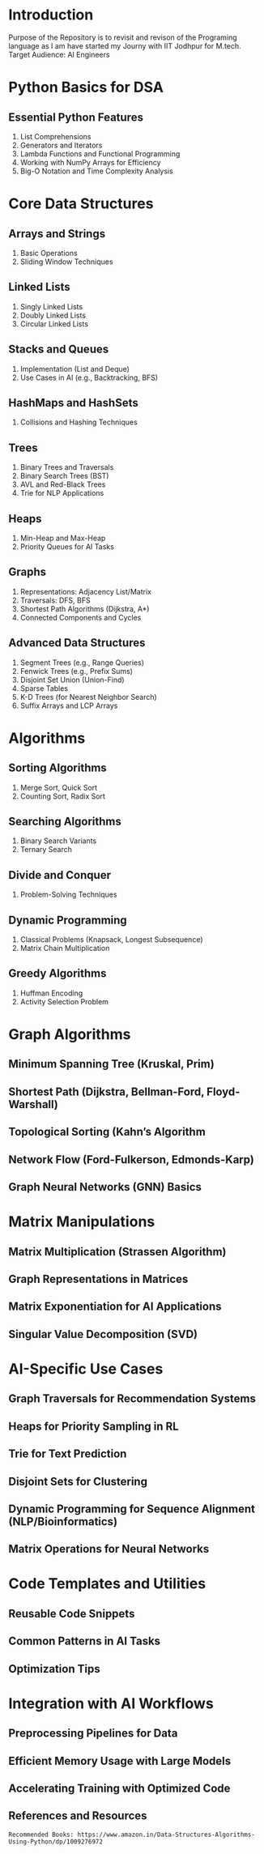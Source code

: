 # Introduction

Purpose of the Repository is to revisit and revison of the Programing language as I am have started my Journy with IIT Jodhpur for M.tech.
Target Audience: AI Engineers

# Python Basics for DSA
## Essential Python Features
1. List Comprehensions
2. Generators and Iterators
3. Lambda Functions and Functional Programming
4. Working with NumPy Arrays for Efficiency
5. Big-O Notation and Time Complexity Analysis

# Core Data Structures
## Arrays and Strings
1. Basic Operations
2. Sliding Window Techniques

## Linked Lists
1. Singly Linked Lists
2. Doubly Linked Lists
3. Circular Linked Lists
## Stacks and Queues
1. Implementation (List and Deque)
2. Use Cases in AI (e.g., Backtracking, BFS)
## HashMaps and HashSets
1. Collisions and Hashing Techniques
## Trees
1. Binary Trees and Traversals
2. Binary Search Trees (BST)
3. AVL and Red-Black Trees
4. Trie for NLP Applications
## Heaps
1. Min-Heap and Max-Heap
2. Priority Queues for AI Tasks
## Graphs
1. Representations: Adjacency List/Matrix
2. Traversals: DFS, BFS
3. Shortest Path Algorithms (Dijkstra, A*)
4. Connected Components and Cycles

## Advanced Data Structures
1. Segment Trees (e.g., Range Queries)
2. Fenwick Trees (e.g., Prefix Sums)
3. Disjoint Set Union (Union-Find)
4. Sparse Tables
5. K-D Trees (for Nearest Neighbor Search)
6. Suffix Arrays and LCP Arrays

# Algorithms

## Sorting Algorithms
1. Merge Sort, Quick Sort
2. Counting Sort, Radix Sort
## Searching Algorithms
1. Binary Search Variants
2. Ternary Search
## Divide and Conquer
1. Problem-Solving Techniques
## Dynamic Programming
1. Classical Problems (Knapsack, Longest Subsequence)
2. Matrix Chain Multiplication
## Greedy Algorithms
1. Huffman Encoding
2. Activity Selection Problem

# Graph Algorithms

## Minimum Spanning Tree (Kruskal, Prim)
## Shortest Path (Dijkstra, Bellman-Ford, Floyd-Warshall)
## Topological Sorting (Kahn’s Algorithm
## Network Flow (Ford-Fulkerson, Edmonds-Karp)
## Graph Neural Networks (GNN) Basics

# Matrix Manipulations

## Matrix Multiplication (Strassen Algorithm)
## Graph Representations in Matrices
## Matrix Exponentiation for AI Applications
## Singular Value Decomposition (SVD)

# AI-Specific Use Cases

## Graph Traversals for Recommendation Systems
## Heaps for Priority Sampling in RL
## Trie for Text Prediction
## Disjoint Sets for Clustering
## Dynamic Programming for Sequence Alignment (NLP/Bioinformatics)
## Matrix Operations for Neural Networks

# Code Templates and Utilities

## Reusable Code Snippets
## Common Patterns in AI Tasks
## Optimization Tips

# Integration with AI Workflows

## Preprocessing Pipelines for Data
## Efficient Memory Usage with Large Models
## Accelerating Training with Optimized Code


## References and Resources

    Recommended Books: https://www.amazon.in/Data-Structures-Algorithms-Using-Python/dp/1009276972
